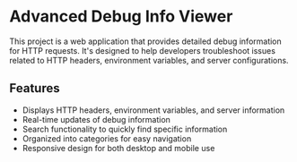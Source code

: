# Advanced Debug Info Viewer

This project is a web application that provides detailed debug information for 
HTTP requests. It's designed to help developers troubleshoot issues related to 
HTTP headers, environment variables, and server configurations.

## Features

- Displays HTTP headers, environment variables, and server information
- Real-time updates of debug information
- Search functionality to quickly find specific information
- Organized into categories for easy navigation
- Responsive design for both desktop and mobile use


